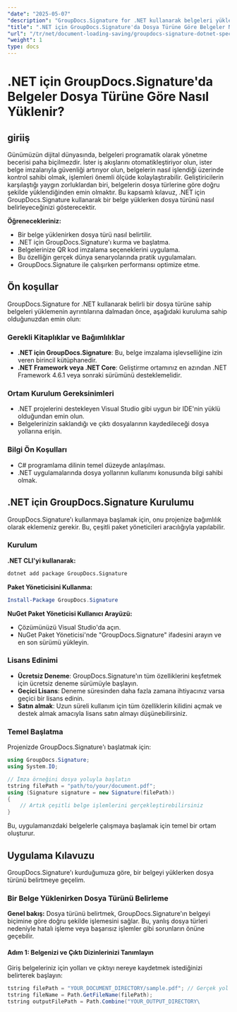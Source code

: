 ```yaml
---
"date": "2025-05-07"
"description": "GroupDocs.Signature for .NET kullanarak belgeleri yüklerken dosya türlerini nasıl belirleyeceğinizi öğrenin. Adım adım kılavuzumuzla belge işleme sürecinizi kolaylaştırın."
"title": ".NET için GroupDocs.Signature'da Dosya Türüne Göre Belgeler Nasıl Yüklenir? Kapsamlı Bir Kılavuz"
"url": "/tr/net/document-loading-saving/groupdocs-signature-dotnet-specify-file-type-loading/"
"weight": 1
type: docs
---
```

# .NET için GroupDocs.Signature'da Belgeler Dosya Türüne Göre Nasıl Yüklenir?

## giriiş

Günümüzün dijital dünyasında, belgeleri programatik olarak yönetme becerisi paha biçilmezdir. İster iş akışlarını otomatikleştiriyor olun, ister belge imzalarıyla güvenliği artırıyor olun, belgelerin nasıl işlendiği üzerinde kontrol sahibi olmak, işlemleri önemli ölçüde kolaylaştırabilir. Geliştiricilerin karşılaştığı yaygın zorluklardan biri, belgelerin dosya türlerine göre doğru şekilde yüklendiğinden emin olmaktır. Bu kapsamlı kılavuz, .NET için GroupDocs.Signature kullanarak bir belge yüklerken dosya türünü nasıl belirleyeceğinizi gösterecektir.

**Öğrenecekleriniz:**
- Bir belge yüklenirken dosya türü nasıl belirtilir.
- .NET için GroupDocs.Signature'ı kurma ve başlatma.
- Belgelerinize QR kod imzalama seçeneklerini uygulama.
- Bu özelliğin gerçek dünya senaryolarında pratik uygulamaları.
- GroupDocs.Signature ile çalışırken performansı optimize etme.

## Ön koşullar

GroupDocs.Signature for .NET kullanarak belirli bir dosya türüne sahip belgeleri yüklemenin ayrıntılarına dalmadan önce, aşağıdaki kuruluma sahip olduğunuzdan emin olun:

### Gerekli Kitaplıklar ve Bağımlılıklar
- **.NET için GroupDocs.Signature**: Bu, belge imzalama işlevselliğine izin veren birincil kütüphanedir.
- **.NET Framework veya .NET Core**: Geliştirme ortamınız en azından .NET Framework 4.6.1 veya sonraki sürümünü desteklemelidir.

### Ortam Kurulum Gereksinimleri
- .NET projelerini destekleyen Visual Studio gibi uygun bir IDE'nin yüklü olduğundan emin olun.
- Belgelerinizin saklandığı ve çıktı dosyalarının kaydedileceği dosya yollarına erişin.

### Bilgi Ön Koşulları
- C# programlama dilinin temel düzeyde anlaşılması.
- .NET uygulamalarında dosya yollarının kullanımı konusunda bilgi sahibi olmak.
  
## .NET için GroupDocs.Signature Kurulumu

GroupDocs.Signature'ı kullanmaya başlamak için, onu projenize bağımlılık olarak eklemeniz gerekir. Bu, çeşitli paket yöneticileri aracılığıyla yapılabilir.

### Kurulum

**.NET CLI'yi kullanarak:**
```bash
dotnet add package GroupDocs.Signature
```

**Paket Yöneticisini Kullanma:**
```powershell
Install-Package GroupDocs.Signature
```

**NuGet Paket Yöneticisi Kullanıcı Arayüzü:**
- Çözümünüzü Visual Studio'da açın.
- NuGet Paket Yöneticisi'nde "GroupDocs.Signature" ifadesini arayın ve en son sürümü yükleyin.

### Lisans Edinimi

- **Ücretsiz Deneme**: GroupDocs.Signature'ın tüm özelliklerini keşfetmek için ücretsiz deneme sürümüyle başlayın.
- **Geçici Lisans**: Deneme süresinden daha fazla zamana ihtiyacınız varsa geçici bir lisans edinin.
- **Satın almak**: Uzun süreli kullanım için tüm özelliklerin kilidini açmak ve destek almak amacıyla lisans satın almayı düşünebilirsiniz.

### Temel Başlatma

Projenizde GroupDocs.Signature'ı başlatmak için:
```csharp
using GroupDocs.Signature;
using System.IO;

// İmza örneğini dosya yoluyla başlatın
tstring filePath = "path/to/your/document.pdf";
using (Signature signature = new Signature(filePath))
{
    // Artık çeşitli belge işlemlerini gerçekleştirebilirsiniz
}
```

Bu, uygulamanızdaki belgelerle çalışmaya başlamak için temel bir ortam oluşturur.

## Uygulama Kılavuzu

GroupDocs.Signature'ı kurduğumuza göre, bir belgeyi yüklerken dosya türünü belirtmeye geçelim.

### Bir Belge Yüklenirken Dosya Türünü Belirleme

**Genel bakış:**
Dosya türünü belirtmek, GroupDocs.Signature'ın belgeyi biçimine göre doğru şekilde işlemesini sağlar. Bu, yanlış dosya türleri nedeniyle hatalı işleme veya başarısız işlemler gibi sorunların önüne geçebilir.

#### Adım 1: Belgenizi ve Çıktı Dizinlerinizi Tanımlayın

Giriş belgeleriniz için yolları ve çıktıyı nereye kaydetmek istediğinizi belirterek başlayın:
```csharp
tstring filePath = "YOUR_DOCUMENT_DIRECTORY/sample.pdf"; // Gerçek yol ile değiştirin
tstring fileName = Path.GetFileName(filePath);
tstring outputFilePath = Path.Combine("YOUR_OUTPUT_DIRECTORY\